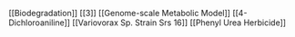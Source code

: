 [[Biodegradation]]
[[3]]
[[Genome-scale Metabolic Model]]
[[4-Dichloroaniline]]
[[Variovorax Sp. Strain Srs 16]]
[[Phenyl Urea Herbicide]]
